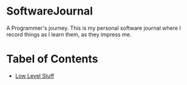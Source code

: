 # SoftwareJournal
A Programmer's journey. This is my personal software journal where I record things as I learn them, as they impress me.

# Tabel of Contents

* [Low Level Stuff](lowlevel.md)